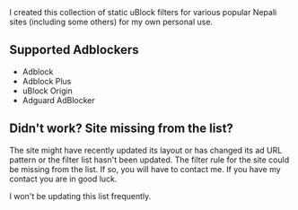 <div align="left">
I created this collection of static uBlock filters for various popular Nepali sites (including some others) for my own personal use.
</div>

## Supported Adblockers

- Adblock
- Adblock Plus
- uBlock Origin
- Adguard AdBlocker

## Didn't work? Site missing from the list?

The site might have recently updated its layout or has changed its ad URL pattern or the filter list hasn't been updated. The filter rule for the site could be missing from the list. If so, you will have to contact me. If you have my contact you are in good luck.

I won't be updating this list frequently.
